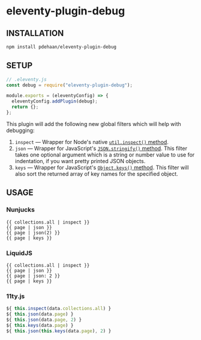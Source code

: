 # eleventy-plugin-debug

## INSTALLATION

```sh
npm install pdehaan/eleventy-plugin-debug
```

## SETUP

```js
// .eleventy.js
const debug = require("eleventy-plugin-debug");

module.exports = (eleventyConfig) => {
  eleventyConfig.addPlugin(debug);
  return {};
};
```

This plugin will add the following new global filters which will help with debugging:

1. `inspect` &mdash; Wrapper for Node's native [`util.inspect()` method](https://nodejs.org/api/util.html#util_util_inspect_object_options).
2. `json` &mdash; Wrapper for JavaScript's [`JSON.stringify()` method](https://developer.mozilla.org/docs/Web/JavaScript/Reference/Global_Objects/JSON/stringify). This filter takes one optional argument which is a string or number value to use for indentation, if you want pretty printed JSON objects.
3. `keys` &mdash; Wrapper for JavaScript's [`Object.keys()` method](https://developer.mozilla.org/docs/Web/JavaScript/Reference/Global_Objects/Object/keys). This filter will also sort the returned array of key names for the specified object.

## USAGE

### Nunjucks

```njk
{{ collections.all | inspect }}
{{ page | json }}
{{ page | json(2) }}
{{ page | keys }}
```

### LiquidJS

```liquid
{{ collections.all | inspect }}
{{ page | json }}
{{ page | json: 2 }}
{{ page | keys }}
```

### 11ty.js

```js
${ this.inspect(data.collections.all) }
${ this.json(data.page) }
${ this.json(data.page, 2) }
${ this.keys(data.page) }
${ this.json(this.keys(data.page), 2) }
```
